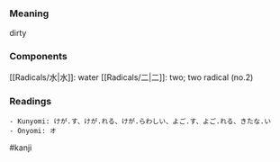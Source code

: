 ### Meaning

dirty

### Components

[[Radicals/水|水]]: water [[Radicals/二|二]]: two; two radical (no.2)

### Readings

```
- Kunyomi: けが.す、けが.れる、けが.らわしい、よご.す、よご.れる、きたな.い
- Onyomi: オ
```

#kanji